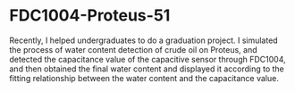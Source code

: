 # FDC1004-Proteus-51
Recently, I helped undergraduates to do a graduation project. I simulated the process of water content detection of crude oil on Proteus, and detected the capacitance value of the capacitive sensor through FDC1004, and then obtained the final water content and displayed it according to the fitting relationship between the water content and the capacitance value.
